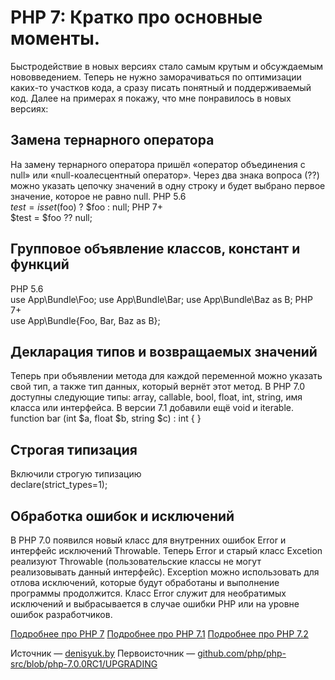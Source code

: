 # PHP 7: Кратко про основные моменты.

Быстродействие в новых версиях стало самым крутым и обсуждаемым нововведением. Теперь не нужно заморачиваться по оптимизации каких-то участков кода, а сразу писать понятный и поддерживаемый код. Далее на примерах я покажу, что мне понравилось в новых версиях:

## Замена тернарного оператора

На замену тернарного оператора пришёл «оператор объединения с null» или «null-коалесцентный оператор». Через два знака вопроса (??) можно указать цепочку значений в одну строку и будет выбрано первое значение, которое не равно null. PHP 5.6  
$test = isset($foo) ? $foo : null; PHP 7+  
$test = $foo ?? null;

## Групповое объявление классов, констант и функций

PHP 5.6  
use App\Bundle\Foo; use App\Bundle\Bar; use App\Bundle\Baz as B; PHP 7+  
use App\Bundle\{Foo, Bar, Baz as B};

## Декларация типов и возвращаемых значений

Теперь при объявлении метода для каждой переменной можно указать свой тип, а также тип данных, который вернёт этот метод. В PHP 7.0 доступны следующие типы: array, callable, bool, float, int, string, имя класса или интерфейса. В версии 7.1 добавили ещё void и iterable.  
function bar (int $a, float $b, string $c) : int { }

## Строгая типизация

Включили строгую типизацию  
declare(strict_types=1);

## Обработка ошибок и исключений

В PHP 7.0 появился новый класс для внутренних ошибок Error и интерфейс исключений Throwable. Теперь Error и старый класс Excetion реализуют Throwable (пользовательские классы не могут реализовывать данный интерфейс). Exception можно использовать для отлова исключений, которые будут обработаны и выполнение программы продолжится. Класс Error служит для необратимых исключений и выбрасывается в случае ошибки PHP или на уровне ошибок разработчиков. 

[Подробнее про PHP 7](habrahabr.ru/post/280071/) 
[Подробнее про PHP 7.1](habrahabr.ru/post/309858/) 
[Подробнее про PHP 7.2](habrahabr.ru/company/avito/blog/335584/) 

Источник — [denisyuk.by](denisyuk.by/all/putevoditel-po-novovvedeniyam-php7) 
Первоисточник — [github.com/php/php-src/blob/php-7.0.0RC1/UPGRADING](github.com/php/php-src/blob/php-7.0.0RC1/UPGRADING)
